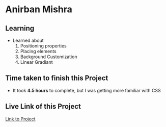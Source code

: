 # Anirban Mishra

## Learning

- Learned about 
    1. Positioning properties
    2. Placing elements
    3. Background Customization
    4. Linear Gradiant
    
## Time taken to finish this Project

- It took **4.5 hours** to complete, but I was getting more familiar with CSS

## Live Link of this Project
[Link to Project](https://jsb-p-2.netlify.app)


